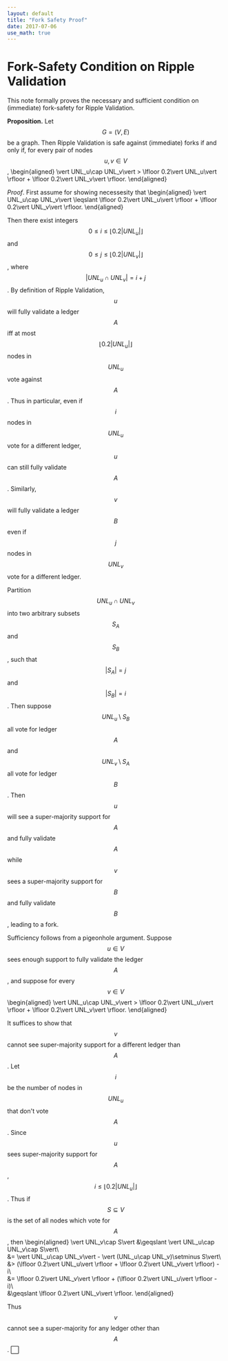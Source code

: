 ```yaml
---
layout: default
title: "Fork Safety Proof"
date: 2017-07-06
use_math: true
---
```


# Fork-Safety Condition on Ripple Validation

This note formally proves the necessary and sufficient condition on (immediate) fork-safety for Ripple Validation.

**Proposition.** Let $$G=(V,E)$$ be a graph. Then Ripple Validation is safe against (immediate) forks if and only if, for every pair of nodes $$u,v\in V$$,
\begin{aligned}
\vert UNL_u\cap UNL_v\vert > \lfloor 0.2\vert UNL_u\vert \rfloor + \lfloor 0.2\vert UNL_v\vert \rfloor.
\end{aligned}

*Proof*. First assume for showing necessesity that
\begin{aligned}
\vert UNL_u\cap UNL_v\vert \leqslant \lfloor 0.2\vert UNL_u\vert \rfloor + \lfloor 0.2\vert UNL_v\vert \rfloor.
\end{aligned}

Then there exist integers $$0\leqslant i\leqslant \lfloor 0.2\vert UNL_u\vert \rfloor$$ and $$0\leqslant j\leqslant \lfloor 0.2\vert UNL_v\vert \rfloor$$, where $$\vert UNL_u\cap UNL_v\vert=i+j$$. By definition of Ripple Validation, $$u$$ will fully validate a ledger $$A$$ iff at most $$\lfloor 0.2\vert UNL_u\vert \rfloor$$ nodes in $$UNL_u$$ vote against $$A$$. Thus in particular, even if $$i$$ nodes in $$UNL_u$$ vote for a different ledger, $$u$$ can still fully validate $$A$$. Similarly, $$v$$ will fully validate a ledger $$B$$ even if $$j$$ nodes in $$UNL_v$$ vote for a different ledger.

Partition $$UNL_u\cap UNL_v$$ into two arbitrary subsets $$S_A$$ and $$S_B$$, such that $$\vert S_A\vert=j$$ and $$\vert S_B\vert=i$$. Then suppose $$UNL_u\setminus S_B$$ all vote for ledger $$A$$ and $$UNL_v\setminus S_A$$ all vote for ledger $$B$$. Then $$u$$ will see a super-majority support for $$A$$ and fully validate $$A$$ while $$v$$ sees a super-majority support for $$B$$ and fully validate $$B$$, leading to a fork.

Sufficiency follows from a pigeonhole argument. Suppose $$u\in V$$ sees enough support to fully validate the ledger $$A$$, and suppose for every $$v\in V$$
\begin{aligned}
\vert UNL_u\cap UNL_v\vert > \lfloor 0.2\vert UNL_u\vert \rfloor + \lfloor 0.2\vert UNL_v\vert \rfloor.
\end{aligned}

It suffices to show that $$v$$ cannot see super-majority support for a different ledger than $$A$$. Let $$i$$ be the number of nodes in $$UNL_u$$ that don't vote $$A$$. Since $$u$$ sees super-majority support for $$A$$, $$i\leqslant\lfloor 0.2\vert UNL_u\vert \rfloor$$. Thus if $$S\subseteq V$$ is the set of all nodes which vote for $$A$$, then
\begin{aligned}
\vert UNL_v\cap S\vert &\geqslant \vert UNL_u\cap UNL_v\cap S\vert\\\
&= \vert UNL_u\cap UNL_v\vert - \vert (UNL_u\cap UNL_v)\setminus S\vert\\\
&> (\lfloor 0.2\vert UNL_u\vert \rfloor + \lfloor 0.2\vert UNL_v\vert \rfloor) - i\\\
&= \lfloor 0.2\vert UNL_v\vert \rfloor + (\lfloor 0.2\vert UNL_u\vert \rfloor - i)\\\
&\geqslant \lfloor 0.2\vert UNL_v\vert \rfloor.
\end{aligned}

Thus $$v$$ cannot see a super-majority for any ledger other than $$A$$. ⬜
